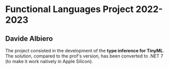 # Functional Languages Project 2022-2023
## Davide Albiero
The project consisted in the development of the **type inference for TinyML**.  
The solution, compared to the prof's version, has been converted to .NET 7 (to make it work natively in Apple Silicon).